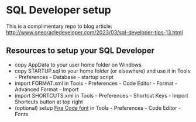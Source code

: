 # SQL Developer setup

This is a complimentary repo to blog article:
http://www.oneoracledeveloper.com/2023/03/sql-developer-tips-13.html



## Resources to setup your SQL Developer

- copy AppData to your user home folder on Windows
- copy STARTUP.sql to your home folder (or elsewhere) and use it in Tools - Preferences - Database - startup script
- import FORMAT.xml in Tools - Preferences - Code Editor - Format - Advanced Format - Import
- import SHORTCUTS.xml in Tools - Preferences - Shortcut Keys - Import Shortcuts button at top right
- (optional) setup [Fira Code font](https://fonts.google.com/specimen/Fira+Code) in Tools - Preferences - Code Editor - Fonts


